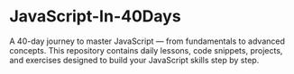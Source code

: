 # JavaScript-In-40Days
A 40-day journey to master JavaScript — from fundamentals to advanced concepts. This repository contains daily lessons, code snippets, projects, and exercises designed to build your JavaScript skills step by step.
